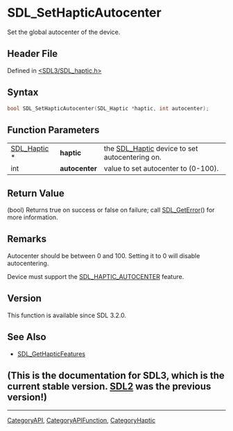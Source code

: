 # SDL_SetHapticAutocenter

Set the global autocenter of the device.

## Header File

Defined in [<SDL3/SDL_haptic.h>](https://github.com/libsdl-org/SDL/blob/main/include/SDL3/SDL_haptic.h)

## Syntax

```c
bool SDL_SetHapticAutocenter(SDL_Haptic *haptic, int autocenter);
```

## Function Parameters

|                            |                |                                                              |
| -------------------------- | -------------- | ------------------------------------------------------------ |
| [SDL_Haptic](SDL_Haptic) * | **haptic**     | the [SDL_Haptic](SDL_Haptic) device to set autocentering on. |
| int                        | **autocenter** | value to set autocenter to (0-100).                          |

## Return Value

(bool) Returns true on success or false on failure; call
[SDL_GetError](SDL_GetError)() for more information.

## Remarks

Autocenter should be between 0 and 100. Setting it to 0 will disable
autocentering.

Device must support the [SDL_HAPTIC_AUTOCENTER](SDL_HAPTIC_AUTOCENTER)
feature.

## Version

This function is available since SDL 3.2.0.

## See Also

- [SDL_GetHapticFeatures](SDL_GetHapticFeatures)


## (This is the documentation for SDL3, which is the current stable version. [SDL2](https://wiki.libsdl.org/SDL2/) was the previous version!)



----
[CategoryAPI](CategoryAPI), [CategoryAPIFunction](CategoryAPIFunction), [CategoryHaptic](CategoryHaptic)

